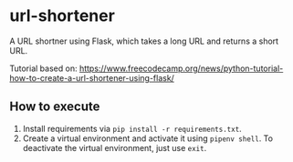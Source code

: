# url-shortener
A URL shortner using Flask, which takes a long URL and returns a short URL. 

Tutorial based on: https://www.freecodecamp.org/news/python-tutorial-how-to-create-a-url-shortener-using-flask/ 

## How to execute 
1. Install requirements via ```pip install -r requirements.txt```.
2. Create a virtual environment and activate it using ```pipenv shell```. To deactivate the virtual environment, just use ```exit```.
